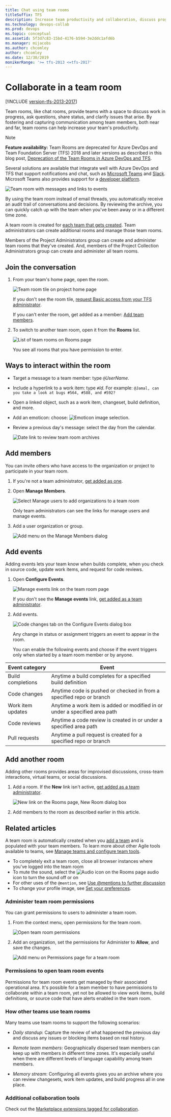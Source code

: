 ```yaml
---
title: Chat using team rooms
titleSuffix: TFS  
description: Increase team productivity and collaboration, discuss progress, share status, and clarify issues in a team room  
ms.technology: devops-collab
ms.prod: devops
ms.topic: conceptual
ms.assetid: 5f3d7c83-15bd-4176-b594-3e2ddc1afd6b 
ms.manager: mijacobs
ms.author: chcomley
author: chcomley
ms.date: 12/30/2019
monikerRange: '>= tfs-2013 <=tfs-2017'
---
```


# Collaborate in a team room  

[!INCLUDE [version-tfs-2013-2017](../boards/_shared/version-tfs-2013-2017.md)]

Team rooms, like chat rooms, provide teams with a space to discuss work in progress, ask questions, share status, and clarify issues that arise. By fostering and capturing communication among team members, both near and far, team rooms can help increase your team's productivity.

> [!NOTE]  
> **Feature availability:** Team Rooms are deprecated for Azure DevOps and Team Foundation Server (TFS) 2018 and later versions as described in this blog post,  [Deprecation of the Team Rooms in Azure DevOps and TFS](https://blogs.msdn.microsoft.com/devops/2017/01/04/deprecation-of-the-team-rooms-in-team-services-and-tfs/).  
>
> Several solutions are available that integrate well with Azure DevOps and TFS that support notifications and chat, such as [Microsoft Teams](../service-hooks/services/teams.md) and [Slack](../service-hooks/services/slack.md). Microsoft Teams also provides support for a [developer platform](/microsoftteams/platform/).

![Team room with messages and links to events](_img/ALM_CT_Teamroom.png)

By using the team room instead of email threads, you automatically receive an audit trail of conversations and decisions. By reviewing the archive, you can quickly catch up with the team when you've been away or in a different time zone.

A team room is created for [each team that gets created](../organizations/settings/add-teams.md). Team administrators can create additional rooms and manage those team rooms.  

Members of the Project Administrators group can create and administer team rooms that they've created. And, members of the Project Collection Administrators group can create and administer all team rooms.  

## Join the conversation

1. From your team's home page, open the room.  

	![Team room tile on project home page](_img/ALM_CT_TeamroomTile.png)
	
	If you don't see the room tile, [request Basic access from your TFS administrator](../organizations/security/change-access-levels.md).  

	If you can't enter the room, get added as a member: [Add team members](../organizations/settings/add-teams.md#add-team-members).

2. To switch to another team room, open it from the **Rooms** list.

	![List of team rooms on Rooms page](_img/ALM_CT_RoomsList.png)

	You see all rooms that you have permission to enter.

## Ways to interact within the room

* Target a message to a team member: type `@`*UserName*.

* Include a hyperlink to a work item: type `#`*Id*. For example: `@Jamal, can you take a look at bugs #564, #588, and #592?`

* Open a linked object, such as a work item, changeset, build definition, and more.

* Add an emoticon: choose: ![Emoticon image selection](_img/ALM_CT_SmileIcon.png).

* Review a previous day's message: select the day from the calendar.

	![Date link to review team room archives](_img/ALM_CT_SelectDate.png)

<a id="addmembers"></a>

## Add members

You can invite others who have access to the organization or project to participate in your team room.

1. If you're not a team administrator, [get added as one](../organizations/settings/add-team-administrator.md).

2. Open **Manage Members**.
	
	![Select Manage users to add organizations to a team room](_img/ALM_CT_ManageMembers.png)
	
	Only team administrators can see the links for manage users and manage events.

3. Add a user organization or group.
	
	![Add menu on the Manage Members dialog](_img/ALM_CT_AddMembers.png)

<a id="events"></a>

## Add events
Adding events lets your team know when builds complete, when you check in source code, update work items, and request for code reviews. 

1. Open **Configure Events**.
	
	![Manage events link on the team room page](_img/ALM_CT_ConfigureEvents.png) 
	
	If you don't see the **Manage events** link, [get added as a team administrator](../organizations/settings/add-team-administrator.md).

2. Add events.
	
	![Code changes tab on the Configure Events dialog box](_img/ALM_CT_AddEvents.png) 

	Any change in status or assignment triggers an event to appear in the room.

	You can enable the following events and choose if the event triggers only when started by a team room member or by anyone.  
	
| Event category | Event  |  
| ---- | ------ |  
| Build completions | Anytime a build completes for a specified build definition    |  
| Code changes | Anytime code is pushed or checked in from a specified repo or branch   |  
| Work item updates | Anytime a work item is added or modified in or under a specified area path   |  
| Code reviews| Anytime a code review is created in or under a specified area path  |  
| Pull requests | Anytime a pull request is created for a specified repo or branch   |  
  
## Add another room

Adding other rooms provides areas for improvised discussions, cross-team interactions, virtual teams, or social discussions.

1. Add a room. If the **New** link isn't active, [get added as a team administrator](../organizations/settings/add-team-administrator.md).
	
	![New link on the Rooms page, New Room dialog box](_img/ALM_CT_NewRoom.png)

2. Add members to the room as described earlier in this article.

## Related articles
A team room is automatically created when you [add a team](../organizations/settings/add-teams.md) and is populated with your team members. To learn more about other Agile tools available to teams, see [Manage teams and configure team tools](../organizations/settings/manage-teams.md).  

- To completely exit a team room, close all browser instances where you've logged into the team room  
- To mute the sound, select the ![Audio icon on the Rooms page](_img/ALM_CT_AudioIcon.png) audio icon to turn the sound off or on  
- For other uses of the `@mention`, see [Use @mentions to further discussion](../notifications/at-mentions.md)
- To change your profile image, see [Set your preferences](../organizations/settings/set-your-preferences.md).  


<a id="team-room-permissions"> </a>

### Administer team room permissions

You can grant permissions to users to administer a team room.  

1. From the context menu, open permissions for the team room.  

	![Open team room permissions](_img/open-security-team-room.png)  

2. Add an organization, set the permissions for Administer to **Allow**, and save the changes.

	![Add menu on Permissions page for a team room](../organizations/settings/_img/add-team/team-admin-dialog.png)


<a id="team-room-event-permissions">  </a>

### Permissions to open team room events

Permissions for team room events get managed by their associated operational area. It's possible for a team member to have permissions to collaborate within a team room, yet not be allowed to view work items, build definitions, or source code that have alerts enabled in the team room.

### How other teams use team rooms

Many teams use team rooms to support the following scenarios:  

* *Daily standup*: Capture the review of what happened the previous day and discuss any issues or blocking items based on real history. 

* *Remote team members*: Geographically dispersed team members can keep up with members in different time zones. It's especially useful when there are different levels of language capability among team members.

* *Memory stream*: Configuring all events gives you an archive where you can review changesets, work item updates, and build progress all in one place.

### Additional collaboration tools  

Check out the [Marketplace extensions tagged for collaboration](https://marketplace.visualstudio.com/vsts/Collaborate?sortBy=Downloads).  

